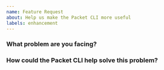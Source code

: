 ```yaml
---
name: Feature Request
about: Help us make the Packet CLI more useful
labels: enhancement
---
```

<!--
Thank you for helping to improve the CLI!

Please be sure to search for open issues before raising a new one.
We use issues for bug reports and feature requests.
Please find us at https://slack.packet.com for questions and discussion.
-->

### What problem are you facing?

<!--
Please tell us a little about your use case - it's okay if it's hypothetical!
This context frames the feature request so we can implement it sensibly.
-->

### How could the Packet CLI help solve this problem?

<!--
Let us know how you think the CLI could help with your use case. 
-->
